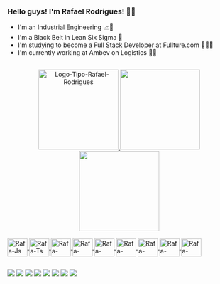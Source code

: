 ### Hello guys! I'm Rafael Rodrigues! 👨‍💻

- I'm an Industrial Engineering 📈👷
- I'm a Black Belt in Lean Six Sigma 🤺
- I'm studying to become a Full Stack Developer at Fullture.com 🚀👨‍🎓
- I'm currently working at Ambev on Logistics 🍻🚚

##

<div align="center">
  
  <a href="https://github.com/RafaMR7">
  <img height="180em" src="https://i.ibb.co/0rx38w4/Logo-Tipo-Rafael-Rodrigues.png" alt="Logo-Tipo-Rafael-Rodrigues"/>
  <img height="180em" src="https://github-readme-stats.vercel.app/api?username=RafaMR7&show_icons=true&theme=dark&include_all_commits=true&count_private=true"/>
  <img height="180em" src="https://github-readme-stats.vercel.app/api/top-langs/?username=RafaMR7&layout=compact&langs_count=7&theme=dark"/>
    
</div>

 <div style="display: inline_block"><br>
   
  <img align="center" alt="Rafa-Js" height="40" width="45" src="https://cdn.jsdelivr.net/gh/devicons/devicon/icons/javascript/javascript-original.svg">
  <img align="center" alt="Rafa-Ts" height="40" width="45" src="https://cdn.jsdelivr.net/gh/devicons/devicon/icons/typescript/typescript-original.svg">
  <img align="center" alt="Rafa-HTML" height="40" width="45" src="https://cdn.jsdelivr.net/gh/devicons/devicon/icons/html5/html5-original-wordmark.svg">
  <img align="center" alt="Rafa-CSS" height="40" width="45" src="https://cdn.jsdelivr.net/gh/devicons/devicon/icons/css3/css3-original-wordmark.svg">
  <img align="center" alt="Rafa-React" height="40" width="45" src="https://cdn.jsdelivr.net/gh/devicons/devicon/icons/react/react-original-wordmark.svg">
  <img align="center" alt="Rafa-Angular" height="40" width="45" src="https://cdn.jsdelivr.net/gh/devicons/devicon/icons/angularjs/angularjs-original.svg">
  <img align="center" alt="Rafa-Java" height="40" width="45" src="https://cdn.jsdelivr.net/gh/devicons/devicon/icons/java/java-original.svg">
  <img align="center" alt="Rafa-Kotlin" height="40" width="45" src="https://cdn.jsdelivr.net/gh/devicons/devicon/icons/kotlin/kotlin-original.svg">
  <img align="center" alt="Rafa-Python" height="40" width="45" src="https://cdn.jsdelivr.net/gh/devicons/devicon/icons/python/python-original.svg">
 
</div>
  
 ##
  
 <div>
   
  <a href="https://www.linkedin.com/in/rafamr/" target="_blank"><img src="https://img.shields.io/badge/-LinkedIn-%230077B5?style=for-the-badge&logo=linkedin&logoColor=white" target="_blank"></a>
   <a href = "mailto:rafael.menezes.r@gmail.com"><img src="https://img.shields.io/badge/Gmail-D14836?style=for-the-badge&logo=gmail&logoColor=white"  target="_blank"></a>
  <a href = "+55 79 99126-0864"><img src="https://img.shields.io/badge/WhatsApp-25D366?style=for-the-badge&logo=whatsapp&logoColor=white"  target="_blank"></a>
  <a href="https://www.youtube.com/user/diufi/" target="_blank"><img src="https://img.shields.io/badge/YouTube-FF0000?style=for-the-badge&logo=youtube&logoColor=white" target="_blank"></a>
  <a href="https://www.instagram.com/rafaelmr7/" target="_blank"><img src="https://img.shields.io/badge/-Instagram-%23E4405F?style=for-the-badge&logo=instagram&logoColor=white" target="_blank"></a>
 	<a href="https://twitter.com/RafaMR7" target="_blank"><img src="https://img.shields.io/badge/Twitter-1DA1F2?style=for-the-badge&logo=twitter&logoColor=white" target="_blank"></a>
 <a href="https://www.facebook.com/profile.php?id=100005614545701" target="_blank"><img src="https://img.shields.io/badge/Facebook-1877F2?style=for-the-badge&logo=facebook&logoColor=white" target="_blank"></a> 
   <a href="https://www.behance.net/rafaelrodrigues111" target="_blank"><img src="https://aleen42.github.io/badges/src/behance.svg" target="_blank"></a>
   
 </div>
  
  
